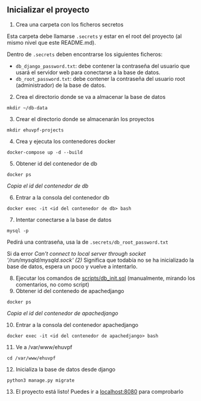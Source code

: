 ## Inicializar el proyecto

1. Crea una carpeta con los ficheros secretos

Esta carpeta debe llamarse `.secrets` y estar en el root del proyecto (al mismo nivel que este README.md).

Dentro de `.secrets` deben encontrarse los siguientes ficheros:
* `db_django_password.txt`: debe contener la contraseña del usuario que usará el servidor web para conectarse a la base de datos.
* `db_root_password.txt`: debe contener la contraseña del usuario root (administrador) de la base de datos.

2. Crea el directorio donde se va a almacenar la base de datos

`mkdir ~/db-data`

3. Crear el directorio donde se almacenarán los proyectos

`mkdir ehuvpf-projects`

4. Crea y ejecuta los contenedores docker

`docker-compose up -d --build`

5. Obtener id del contenedor de db

`docker ps`

*Copia el id del contenedor de db*

6. Entrar a la consola del contenedor db

`docker exec -it <id del contenedor de db> bash`

7. Intentar conectarse a la base de datos

`mysql -p`

Pedirá una contraseña, usa la de `.secrets/db_root_password.txt`

Si da error *Can't connect to local server through socket '/run/mysqld/mysqld.sock' (2)* Significa que todabía no se ha inicializado la base de datos, espera un poco y vuelve a intentarlo.

8. Ejecutar los comandos de [scripts/db_init.sql](scripts/db_init.sql) (manualmente, mirando los comentarios, no como script)
9. Obtener id del contenedo de apachedjango

`docker ps`

*Copia el id del contenedor de apachedjango*

10. Entrar a la consola del contenedor apachedjango

`docker exec -it <id del contenedor de apachedjango> bash`

11. Ve a /var/www/ehuvpf

`cd /var/www/ehuvpf`

12. Inicializa la base de datos desde django

`python3 manage.py migrate`

13. El proyecto está listo! Puedes ir a [localhost:8080](http://localhost:8080) para comprobarlo
